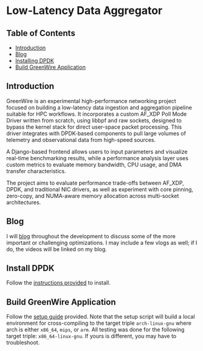 # Low-Latency Data Aggregator

## Table of Contents
- [Introduction](#introduction)
- [Blog](#blog)
- [Installing DPDK](#install-dpdk)
- [Build GreenWire Application](#application-setup)

## Introduction
GreenWire is an experimental high-performance networking project focused on building a low-latency data ingestion and aggregation pipeline suitable for HPC workflows. It incorporates a custom AF_XDP Poll Mode Driver written from scratch, using libbpf and raw sockets, designed to bypass the kernel stack for direct user-space packet processing. This driver integrates with DPDK-based components to pull large volumes of telemetry and observational data from high-speed sources.

A Django-based frontend allows users to input parameters and visualize real-time benchmarking results, while a performance analysis layer uses custom metrics to evaluate memory bandwidth, CPU usage, and DMA transfer characteristics.

The project aims to evaluate performance trade-offs between AF_XDP, DPDK, and traditional NIC drivers, as well as experiment with core pinning, zero-copy, and NUMA-aware memory allocation across multi-socket architectures.

## Blog
I will [blog](https://blog.thecodeguardian.dev) throughout the development to discuss some of the more important or challenging optimizations.  I may include a few vlogs as well; if I do, the videos will be linked on my blog.

## Install DPDK
Follow the [instructions provided](docs/install.md) to install.

## Build GreenWire Application
Follow the [setup guide](docs/appsetup.md) provided.  Note that the setup script will build a local
environment for cross-compiling to the target triple `arch-linux-gnu` where arch is either `x86_64`, `mips`, or `arm`.  All testing was done for the following target triple: `x86_64-linux-gnu`.  If yours is different, you may have to troubleshoot.
